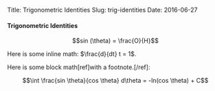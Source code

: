 Title: Trigonometric Identities
Slug: trig-identities
Date: 2016-06-27


#### Trigonometric Identities

$$sin (\theta) = \frac{O}{H}$$





Here is some inline math: $\frac{d}{dt} t = 1$.

Here is some block math[ref]with a footnote.[/ref]:

$$\int \frac{sin \theta}{cos \theta} d\theta = -ln(cos \theta) + C$$
